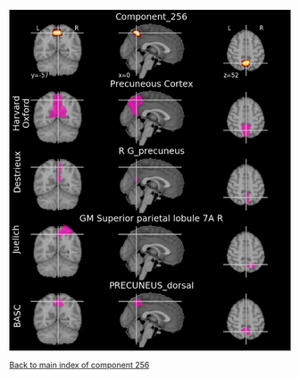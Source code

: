 ![256](preliminary/256.jpg "Component 256")

[Back to main index of component 256](https://parietal-inria.github.io/MODL_atlas/256 "Components 256")
